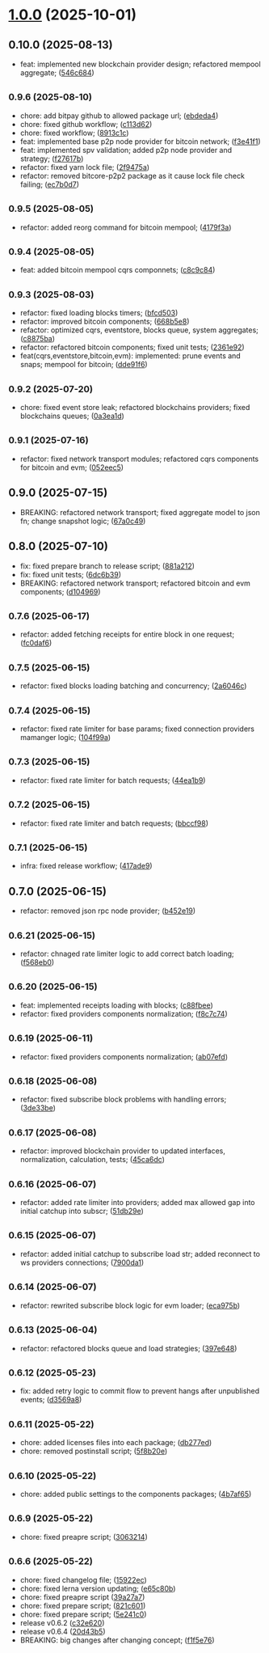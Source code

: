 # [1.0.0](https://github.com/EasyLayer/core/compare/v0.10.0...v1.0.0) (2025-10-01)



## 0.10.0 (2025-08-13)

* feat: implemented new blockchain provider design; refactored mempool aggregate; ([546c684](https://github.com/EasyLayer/core/commit/546c684))



## <small>0.9.6 (2025-08-10)</small>

* chore: add bitpay github to allowed package url; ([ebdeda4](https://github.com/EasyLayer/core/commit/ebdeda4))
* chore: fixed github workflow; ([c113d62](https://github.com/EasyLayer/core/commit/c113d62))
* chore: fixed workflow; ([8913c1c](https://github.com/EasyLayer/core/commit/8913c1c))
* feat: implemented base p2p node provider for bitcoin network; ([f3e41f1](https://github.com/EasyLayer/core/commit/f3e41f1))
* feat: implemented spv validation; added p2p node provider and strategy; ([f27617b](https://github.com/EasyLayer/core/commit/f27617b))
* refactor: fixed yarn lock file; ([2f9475a](https://github.com/EasyLayer/core/commit/2f9475a))
* refactor: removed bitcore-p2p2 package as it cause lock file check failing; ([ec7b0d7](https://github.com/EasyLayer/core/commit/ec7b0d7))



## <small>0.9.5 (2025-08-05)</small>

* refactor: added reorg command for bitcoin mempool; ([4179f3a](https://github.com/EasyLayer/core/commit/4179f3a))



## <small>0.9.4 (2025-08-05)</small>

* feat: added bitcoin mempool cqrs componnets; ([c8c9c84](https://github.com/EasyLayer/core/commit/c8c9c84))



## <small>0.9.3 (2025-08-03)</small>

* refactor: fixed loading blocks timers; ([bfcd503](https://github.com/EasyLayer/core/commit/bfcd503))
* refactor: improved bitcoin components; ([668b5e8](https://github.com/EasyLayer/core/commit/668b5e8))
* refactor: optimized cqrs, eventstore, blocks queue, system aggregates; ([c8875ba](https://github.com/EasyLayer/core/commit/c8875ba))
* refactor: refactored bitcoin components; fixed unit tests; ([2361e92](https://github.com/EasyLayer/core/commit/2361e92))
* feat(cqrs,eventstore,bitcoin,evm): implemented: prune events and snaps; mempool for bitcoin; ([dde91f6](https://github.com/EasyLayer/core/commit/dde91f6))



## <small>0.9.2 (2025-07-20)</small>

* chore: fixed event store leak; refactored blockchains providers; fixed blockchains queues; ([0a3ea1d](https://github.com/EasyLayer/core/commit/0a3ea1d))



## <small>0.9.1 (2025-07-16)</small>

* refactor: fixed network transport modules; refactored cqrs components for bitcoin and evm; ([052eec5](https://github.com/EasyLayer/core/commit/052eec5))



## 0.9.0 (2025-07-15)

* BREAKING: refactored network transport; fixed aggregate model to json fn; change snapshot logic; ([67a0c49](https://github.com/EasyLayer/core/commit/67a0c49))



## 0.8.0 (2025-07-10)

* fix: fixed prepare branch to release script; ([881a212](https://github.com/EasyLayer/core/commit/881a212))
* fix: fixed unit tests; ([6dc6b39](https://github.com/EasyLayer/core/commit/6dc6b39))
* BREAKING: refactored network transport; refactored bitcoin and evm components; ([d104969](https://github.com/EasyLayer/core/commit/d104969))



## <small>0.7.6 (2025-06-17)</small>

* refactor: added fetching receipts for entire block in one request; ([fc0daf6](https://github.com/EasyLayer/core/commit/fc0daf6))



## <small>0.7.5 (2025-06-15)</small>

* refactor: fixed blocks loading batching and concurrency; ([2a6046c](https://github.com/EasyLayer/core/commit/2a6046c))



## <small>0.7.4 (2025-06-15)</small>

* refactor: fixed rate limiter for base params; fixed connection providers mamanger logic; ([104f99a](https://github.com/EasyLayer/core/commit/104f99a))



## <small>0.7.3 (2025-06-15)</small>

* refactor: fixed rate limiter for batch requests; ([44ea1b9](https://github.com/EasyLayer/core/commit/44ea1b9))



## <small>0.7.2 (2025-06-15)</small>

* refactor: fixed rate limiter and batch requests; ([bbccf98](https://github.com/EasyLayer/core/commit/bbccf98))



## <small>0.7.1 (2025-06-15)</small>

* infra: fixed release workflow; ([417ade9](https://github.com/EasyLayer/core/commit/417ade9))



## 0.7.0 (2025-06-15)

* refactor: removed json rpc node provider; ([b452e19](https://github.com/EasyLayer/core/commit/b452e19))



## <small>0.6.21 (2025-06-15)</small>

* refactor: chnaged rate limiter logic to add correct batch loading; ([f568eb0](https://github.com/EasyLayer/core/commit/f568eb0))



## <small>0.6.20 (2025-06-15)</small>

* feat: implemented receipts loading with blocks; ([c88fbee](https://github.com/EasyLayer/core/commit/c88fbee))
* refactor: fixed providers components normalization; ([f8c7c74](https://github.com/EasyLayer/core/commit/f8c7c74))



## <small>0.6.19 (2025-06-11)</small>

* refactor: fixed providers components normalization; ([ab07efd](https://github.com/EasyLayer/core/commit/ab07efd))



## <small>0.6.18 (2025-06-08)</small>

* refactor: fixed subscribe block problems with handling errors; ([3de33be](https://github.com/EasyLayer/core/commit/3de33be))



## <small>0.6.17 (2025-06-08)</small>

* refactor: improved blockchain provider to updated interfaces, normalization, calculation, tests; ([45ca6dc](https://github.com/EasyLayer/core/commit/45ca6dc))



## <small>0.6.16 (2025-06-07)</small>

* refactor: added rate limiter into providers; added max allowed gap into initial catchup into subscr; ([51db29e](https://github.com/EasyLayer/core/commit/51db29e))



## <small>0.6.15 (2025-06-07)</small>

* refactor: added initial catchup to subscribe load str; added reconnect to ws providers connections; ([7900da1](https://github.com/EasyLayer/core/commit/7900da1))



## <small>0.6.14 (2025-06-07)</small>

* refactor: rewrited subscribe block logic for evm loader; ([eca975b](https://github.com/EasyLayer/core/commit/eca975b))



## <small>0.6.13 (2025-06-04)</small>

* refactor: refactored blocks queue and load strategies; ([397e648](https://github.com/EasyLayer/core/commit/397e648))



## <small>0.6.12 (2025-05-23)</small>

* fix: added retry logic to commit flow to prevent hangs after unpublished events; ([d3569a8](https://github.com/EasyLayer/core/commit/d3569a8))



## <small>0.6.11 (2025-05-22)</small>

* chore: added licenses files into each package; ([db277ed](https://github.com/EasyLayer/core/commit/db277ed))
* chore: removed postinstall script; ([5f8b20e](https://github.com/EasyLayer/core/commit/5f8b20e))



## <small>0.6.10 (2025-05-22)</small>

* chore: added public settings to the components packages; ([4b7af65](https://github.com/EasyLayer/core/commit/4b7af65))



## <small>0.6.9 (2025-05-22)</small>

* chore: fixed preapre script; ([3063214](https://github.com/EasyLayer/core/commit/3063214))



## <small>0.6.6 (2025-05-22)</small>

* chore: fixed changelog file; ([15922ec](https://github.com/EasyLayer/core/commit/15922ec))
* chore: fixed lerna version updating; ([e65c80b](https://github.com/EasyLayer/core/commit/e65c80b))
* chore: fixed preapre script ([39a27a7](https://github.com/EasyLayer/core/commit/39a27a7))
* chore: fixed prepare script; ([821c601](https://github.com/EasyLayer/core/commit/821c601))
* chore: fixed prepare script; ([5e241c0](https://github.com/EasyLayer/core/commit/5e241c0))
* release v0.6.2 ([c32e620](https://github.com/EasyLayer/core/commit/c32e620))
* release v0.6.4 ([20d43b5](https://github.com/EasyLayer/core/commit/20d43b5))
* BREAKING: big changes after changing concept; ([f1f5e76](https://github.com/EasyLayer/core/commit/f1f5e76))




